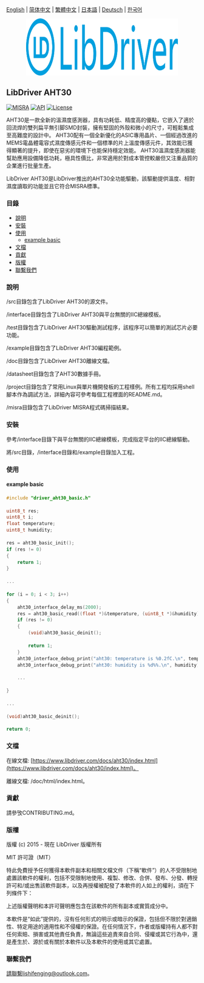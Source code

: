 [English](/README.md) | [ 简体中文](/README_zh-Hans.md) | [繁體中文](/README_zh-Hant.md) | [日本語](/README_ja.md) | [Deutsch](/README_de.md) | [한국어](/README_ko.md)

<div align=center>
<img src="/doc/image/logo.svg" width="400" height="150"/>
</div>

## LibDriver AHT30

[![MISRA](https://img.shields.io/badge/misra-compliant-brightgreen.svg)](/misra/README.md) [![API](https://img.shields.io/badge/api-reference-blue.svg)](https://www.libdriver.com/docs/aht30/index.html) [![License](https://img.shields.io/badge/license-MIT-brightgreen.svg)](/LICENSE)

AHT30是一款全新的溫濕度感測器，具有功耗低、精度高的優點，它嵌入了適於回流焊的雙列扁平無引脚SMD封裝，擁有堅固的外殼和微小的尺寸，可輕鬆集成至高難度的設計中。 AHT30配有一個全新優化的ASIC專用晶片、一個經過改進的MEMS電晶體電容式濕度傳感元件和一個標準的片上溫度傳感元件，其效能已獲得顯著的提升，即使在惡劣的環境下也能保持穩定效能。 AHT30溫濕度感測器能幫助應用設備降低功耗，極具性價比，非常適用於對成本管控較嚴但又注重品質的企業進行批量生產。

LibDriver AHT30是LibDriver推出的AHT30全功能驅動，該驅動提供溫度、相對濕度讀取的功能並且它符合MISRA標準。

### 目錄

  - [說明](#說明)
  - [安裝](#安裝)
  - [使用](#使用)
    - [example basic](#example-basic)
  - [文檔](#文檔)
  - [貢獻](#貢獻)
  - [版權](#版權)
  - [聯繫我們](#聯繫我們)

### 說明

/src目錄包含了LibDriver AHT30的源文件。

/interface目錄包含了LibDriver AHT30與平台無關的IIC總線模板。

/test目錄包含了LibDriver AHT30驅動測試程序，該程序可以簡單的測試芯片必要功能。

/example目錄包含了LibDriver AHT30編程範例。

/doc目錄包含了LibDriver AHT30離線文檔。

/datasheet目錄包含了AHT30數據手冊。

/project目錄包含了常用Linux與單片機開發板的工程樣例。所有工程均採用shell腳本作為調試方法，詳細內容可參考每個工程裡面的README.md。

/misra目錄包含了LibDriver MISRA程式碼掃描結果。

### 安裝

參考/interface目錄下與平台無關的IIC總線模板，完成指定平台的IIC總線驅動。

將/src目錄，/interface目錄和/example目錄加入工程。

### 使用

#### example basic

```C
#include "driver_aht30_basic.h"

uint8_t res;
uint8_t i;
float temperature;
uint8_t humidity;

res = aht30_basic_init();
if (res != 0)
{
    return 1;
}

...

for (i = 0; i < 3; i++)
{
    aht30_interface_delay_ms(2000);
    res = aht30_basic_read((float *)&temperature, (uint8_t *)&humidity);
    if (res != 0)
    {
        (void)aht30_basic_deinit();

        return 1;
    }
    aht30_interface_debug_print("aht30: temperature is %0.2fC.\n", temperature);
    aht30_interface_debug_print("aht30: humidity is %d%%.\n", humidity); 
    
    ...
        
}

...

(void)aht30_basic_deinit();

return 0;
```

### 文檔

在線文檔: [https://www.libdriver.com/docs/aht30/index.html](https://www.libdriver.com/docs/aht30/index.html)。

離線文檔: /doc/html/index.html。

### 貢獻

請參攷CONTRIBUTING.md。

### 版權

版權 (c) 2015 - 現在 LibDriver 版權所有

MIT 許可證（MIT）

特此免費授予任何獲得本軟件副本和相關文檔文件（下稱“軟件”）的人不受限制地處置該軟件的權利，包括不受限制地使用、複製、修改、合併、發布、分發、轉授許可和/或出售該軟件副本，以及再授權被配發了本軟件的人如上的權利，須在下列條件下：

上述版權聲明和本許可聲明應包含在該軟件的所有副本或實質成分中。

本軟件是“如此”提供的，沒有任何形式的明示或暗示的保證，包括但不限於對適銷性、特定用途的適用性和不侵權的保證。在任何情況下，作者或版權持有人都不對任何索賠、損害或其他責任負責，無論這些追責來自合同、侵權或其它行為中，還是產生於、源於或有關於本軟件以及本軟件的使用或其它處置。

### 聯繫我們

請聯繫lishifenging@outlook.com。
